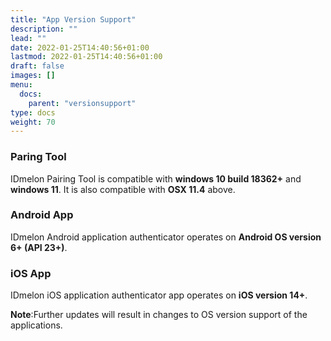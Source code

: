```yaml
---
title: "App Version Support"
description: ""
lead: ""
date: 2022-01-25T14:40:56+01:00
lastmod: 2022-01-25T14:40:56+01:00
draft: false
images: []
menu:
  docs:
    parent: "versionsupport"
type: docs
weight: 70
---
```


### Paring Tool

IDmelon Pairing Tool is compatible with **windows 10 build 18362+** and **windows 11**.
It is also compatible with **OSX 11.4** above.

### Android App

IDmelon Android application authenticator operates on **Android OS version 6+ (API 23+)**.

### iOS App

IDmelon iOS application authenticator app operates on **iOS version 14+**.

**Note**:Further updates will result in changes to OS version support of the applications.
